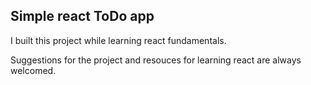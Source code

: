 ## Simple react ToDo app

I built this project while learning react fundamentals.

Suggestions for the project and resouces for learning react are always welcomed. 

